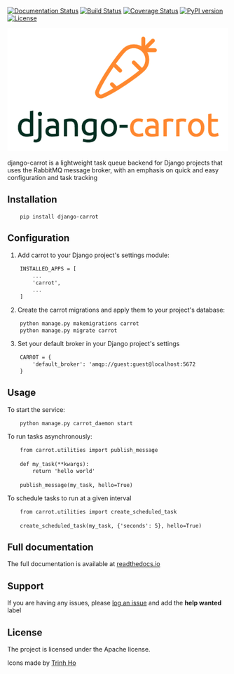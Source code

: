 [![Documentation Status](https://readthedocs.org/projects/django-carrot/badge/?version=latest)](http://django-carrot.readthedocs.io/en/latest/?badge=latest)
[![Build Status](https://travis-ci.org/chris104957/django-carrot.svg?branch=master)](https://travis-ci.org/chris104957/django-carrot.svg?branch=master)
[![Coverage Status](https://coveralls.io/repos/github/chris104957/django-carrot/badge.svg?branch=master)](https://coveralls.io/github/chris104957/django-carrot?branch=master)
[![PyPI version](https://badge.fury.io/py/django-carrot.svg)](https://badge.fury.io/py/django-carrot)
[![License](https://img.shields.io/badge/License-Apache%202.0-blue.svg)](https://opensource.org/licenses/Apache-2.0)

![logo](/docs/source/images/carrot-logo-big.png)


django-carrot is a lightweight task queue backend for Django projects that uses the RabbitMQ message broker, with an emphasis
on quick and easy configuration and task tracking

Installation
------------

```
    pip install django-carrot
```


Configuration
-------------

1. Add carrot to your Django project's settings module:

```
    INSTALLED_APPS = [
        ...
        'carrot',
        ...
    ]
```

2. Create the carrot migrations and apply them to your project's database:

```
    python manage.py makemigrations carrot
    python manage.py migrate carrot
```

3. Set your default broker in your Django project's settings

```
    CARROT = {
        'default_broker': 'amqp://guest:guest@localhost:5672
    }
```

Usage
-----

To start the service:

```
    python manage.py carrot_daemon start
```

To run tasks asynchronously:

```
    from carrot.utilities import publish_message

    def my_task(**kwargs):
        return 'hello world'

    publish_message(my_task, hello=True)

```

To schedule tasks to run at a given interval

```
    from carrot.utilities import create_scheduled_task

    create_scheduled_task(my_task, {'seconds': 5}, hello=True)
```

Full documentation
------------------

The full documentation is available at [readthedocs.io](http://django-carrot.readthedocs.io/)

Support
-------

If you are having any issues, please [log an issue](https://github.com/chris104957/django-carrot/issues/new) and add the **help wanted** label

License
-------

The project is licensed under the Apache license.


Icons made by [Trinh Ho](https://www.flaticon.com/authors/trinh-ho)
